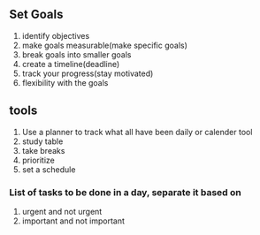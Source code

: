 ## Set Goals

1. identify objectives
2. make goals measurable(make specific goals)
3. break goals into smaller goals
4. create a timeline(deadline)
5. track your progress(stay motivated)
6. flexibility with the goals

## tools

1. Use a planner to track what all have been daily or calender tool
2. study table
3. take breaks
4. prioritize
5. set a schedule

### List of tasks to be done in a day, separate it based on

1. urgent and not urgent
2. important and not important
